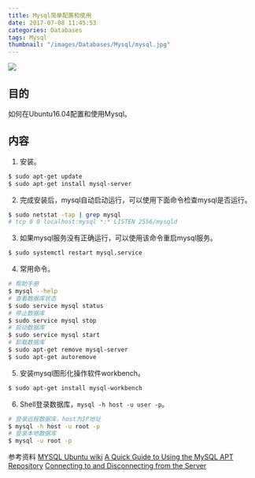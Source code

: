 ```yaml
---
title: Mysql简单配置和使用
date: 2017-07-08 11:45:53
categories: Databases
tags: Mysql
thumbnail: "/images/Databases/Mysql/mysql.jpg"
---
```

![](/images/Databases/Mysql/mysql.jpg)

## 目的
如何在Ubuntu16.04配置和使用Mysql。

<!--more-->

## 内容
1. 安装。
```bash
$ sudo apt-get update
$ sudo apt-get install mysql-server
```
2. 完成安装后，mysql自动启动运行，可以使用下面命令检查mysql是否运行。
```bash
$ sudo netstat -tap | grep mysql
# tcp 0 0 localhost:mysql *:* LISTEN 2556/mysqld
```
3. 如果mysql服务没有正确运行，可以使用该命令重启mysql服务。
```bash
$ sudo systemctl restart mysql.service
```
4. 常用命令。
```bash
# 帮助手册
$ mysql --help
# 查看数据库状态
$ sudo service mysql status
# 停止数据库
$ sudo service mysql stop
# 启动数据库
$ sudo service mysql start
# 卸载数据库
$ sudo apt-get remove mysql-server
$ sudo apt-get autoremove
```
5. 安装mysql图形化操作软件workbench。
```bash
$ sudo apt-get install mysql-workbench
```

6. Shell登录数据库，`mysql -h host -u user -p`。
```bash
# 登录远程数据库，host为IP地址
$ mysql -h host -u root -p
# 登录本地数据库
$ mysql -u root -p
```

参考资料
[MYSQL Ubuntu wiki](https://help.ubuntu.com/lts/serverguide/mysql.html)
[A Quick Guide to Using the MySQL APT Repository](https://dev.mysql.com/doc/mysql-apt-repo-quick-guide/en/)
[Connecting to and Disconnecting from the Server](https://dev.mysql.com/doc/refman/5.7/en/connecting-disconnecting.html)
